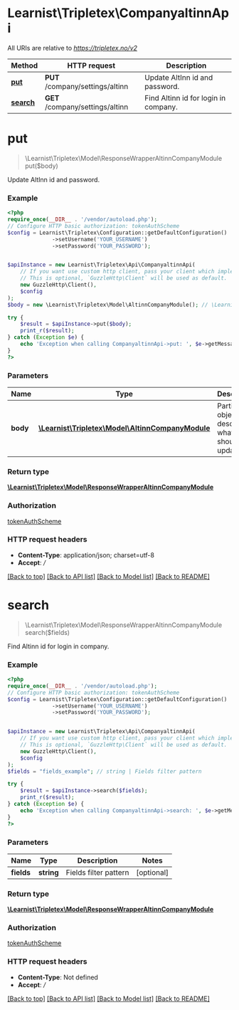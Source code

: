 # Learnist\Tripletex\CompanyaltinnApi

All URIs are relative to *https://tripletex.no/v2*

Method | HTTP request | Description
------------- | ------------- | -------------
[**put**](CompanyaltinnApi.md#put) | **PUT** /company/settings/altinn | Update AltInn id and password.
[**search**](CompanyaltinnApi.md#search) | **GET** /company/settings/altinn | Find Altinn id for login in company.

# **put**
> \Learnist\Tripletex\Model\ResponseWrapperAltinnCompanyModule put($body)

Update AltInn id and password.

### Example
```php
<?php
require_once(__DIR__ . '/vendor/autoload.php');
// Configure HTTP basic authorization: tokenAuthScheme
$config = Learnist\Tripletex\Configuration::getDefaultConfiguration()
              ->setUsername('YOUR_USERNAME')
              ->setPassword('YOUR_PASSWORD');


$apiInstance = new Learnist\Tripletex\Api\CompanyaltinnApi(
    // If you want use custom http client, pass your client which implements `GuzzleHttp\ClientInterface`.
    // This is optional, `GuzzleHttp\Client` will be used as default.
    new GuzzleHttp\Client(),
    $config
);
$body = new \Learnist\Tripletex\Model\AltinnCompanyModule(); // \Learnist\Tripletex\Model\AltinnCompanyModule | Partial object describing what should be updated

try {
    $result = $apiInstance->put($body);
    print_r($result);
} catch (Exception $e) {
    echo 'Exception when calling CompanyaltinnApi->put: ', $e->getMessage(), PHP_EOL;
}
?>
```

### Parameters

Name | Type | Description  | Notes
------------- | ------------- | ------------- | -------------
 **body** | [**\Learnist\Tripletex\Model\AltinnCompanyModule**](../Model/AltinnCompanyModule.md)| Partial object describing what should be updated | [optional]

### Return type

[**\Learnist\Tripletex\Model\ResponseWrapperAltinnCompanyModule**](../Model/ResponseWrapperAltinnCompanyModule.md)

### Authorization

[tokenAuthScheme](../../README.md#tokenAuthScheme)

### HTTP request headers

 - **Content-Type**: application/json; charset=utf-8
 - **Accept**: */*

[[Back to top]](#) [[Back to API list]](../../README.md#documentation-for-api-endpoints) [[Back to Model list]](../../README.md#documentation-for-models) [[Back to README]](../../README.md)

# **search**
> \Learnist\Tripletex\Model\ResponseWrapperAltinnCompanyModule search($fields)

Find Altinn id for login in company.

### Example
```php
<?php
require_once(__DIR__ . '/vendor/autoload.php');
// Configure HTTP basic authorization: tokenAuthScheme
$config = Learnist\Tripletex\Configuration::getDefaultConfiguration()
              ->setUsername('YOUR_USERNAME')
              ->setPassword('YOUR_PASSWORD');


$apiInstance = new Learnist\Tripletex\Api\CompanyaltinnApi(
    // If you want use custom http client, pass your client which implements `GuzzleHttp\ClientInterface`.
    // This is optional, `GuzzleHttp\Client` will be used as default.
    new GuzzleHttp\Client(),
    $config
);
$fields = "fields_example"; // string | Fields filter pattern

try {
    $result = $apiInstance->search($fields);
    print_r($result);
} catch (Exception $e) {
    echo 'Exception when calling CompanyaltinnApi->search: ', $e->getMessage(), PHP_EOL;
}
?>
```

### Parameters

Name | Type | Description  | Notes
------------- | ------------- | ------------- | -------------
 **fields** | **string**| Fields filter pattern | [optional]

### Return type

[**\Learnist\Tripletex\Model\ResponseWrapperAltinnCompanyModule**](../Model/ResponseWrapperAltinnCompanyModule.md)

### Authorization

[tokenAuthScheme](../../README.md#tokenAuthScheme)

### HTTP request headers

 - **Content-Type**: Not defined
 - **Accept**: */*

[[Back to top]](#) [[Back to API list]](../../README.md#documentation-for-api-endpoints) [[Back to Model list]](../../README.md#documentation-for-models) [[Back to README]](../../README.md)

